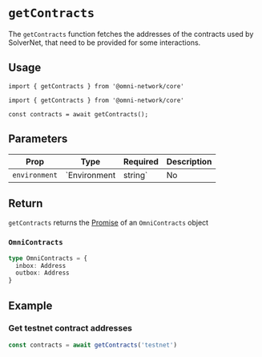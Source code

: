 # `getContracts`

The `getContracts` function fetches the addresses of the contracts used by SolverNet, that need to be provided for some interactions.

## Usage

`import { getContracts } from '@omni-network/core'`

```tsx
import { getContracts } from '@omni-network/core'

const contracts = await getContracts();
```

## Parameters

| Prop                | Type                                 | Required | Description                                                                                                                         |
| ------------------- | ------------------------------------ | -------- | ----------------------------------------------------------------------------------------------------------------------------------- |
| `environment`           | `Environment | string`                         | No      | SolverNet environment to use, either `mainnet` (default) or `testnet`. |

## Return

`getContracts` returns the [Promise](https://developer.mozilla.org/en-US/docs/Web/JavaScript/Reference/Global_Objects/Promise) of an `OmniContracts` object

### `OmniContracts`

```ts
type OmniContracts = {
  inbox: Address
  outbox: Address
}
```

## Example

### Get testnet contract addresses

```ts
const contracts = await getContracts('testnet')
```
